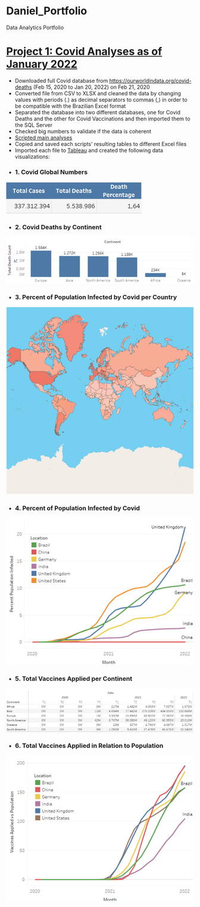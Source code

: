 # Daniel_Portfolio
Data Analytics Portfolio

# [Project 1: Covid Analyses as of January 2022](https://github.com/danihmoreno/Project-1-Covid-Analyses)
* Downloaded full Covid database from https://ourworldindata.org/covid-deaths  (Feb 15, 2020 to Jan 20, 2022) on Feb 21, 2020
* Converted file from CSV to XLSX and cleaned the data by changing values with periods (.) as decimal separators to commas (,) in order to be compatible with the Brazilian Excel format
* Separated the database into two different databases, one for Covid Deaths and the other for Covid Vaccinations and then imported them to the SQL Server
* Checked big numbers to validate if the data is coherent
* [Scripted main analyses](https://github.com/danihmoreno/Project-1-Covid-Analyses/blob/main/Project%201:%20Covid%20Analyses%20Scripts.sql)
* Copied and saved each scripts' resulting tables to different Excel files
* Imported each file to [Tableau](https://public.tableau.com/app/profile/daniel.moreno3206/viz/COVIDAnalyses/Dashboard1) and created the following data visualizations: 
* ### 1. Covid Global Numbers

![](https://github.com/danihmoreno/Project-1-Covid-Analyses/blob/main/images/Covid%20Global%20Numbers.png)

* ### 2. Covid Deaths by Continent

![](https://github.com/danihmoreno/Project-1-Covid-Analyses/blob/main/images/Total%20Death%20Count%20by%20Continent.png)

* ### 3. Percent of Population Infected by Covid per Country

![](https://github.com/danihmoreno/Project-1-Covid-Analyses/blob/main/images/Percent%20of%20Population%20Infected%20by%20Covid%20per%20Country.png)

* ### 4. Percent of Population Infected by Covid

![](https://github.com/danihmoreno/Project-1-Covid-Analyses/blob/main/images/Percent%20of%20Population%20Infected%20by%20Covid.png)

* ### 5. Total Vaccines Applied per Continent

![](https://github.com/danihmoreno/Project-1-Covid-Analyses/blob/main/images/Total%20Vaccines%20Applied%20per%20Continent.png)

* ### 6. Total Vaccines Applied in Relation to Population

![](https://github.com/danihmoreno/Project-1-Covid-Analyses/blob/main/images/Total%20Covid%20Vaccines%20Applied%20in%20Relation%20to%20Population.png)
